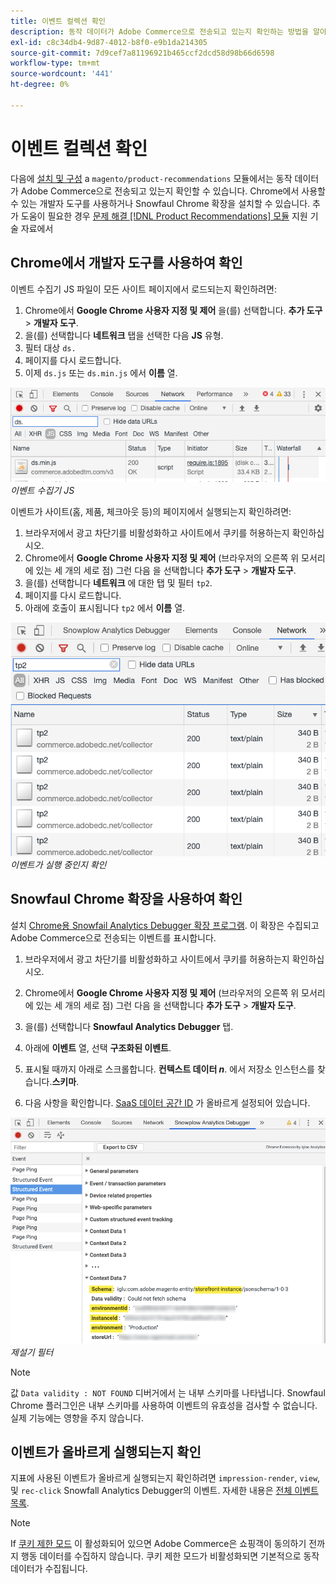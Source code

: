 ```yaml
---
title: 이벤트 컬렉션 확인
description: 동작 데이터가 Adobe Commerce으로 전송되고 있는지 확인하는 방법을 알아봅니다.
exl-id: c8c34db4-9d87-4012-b8f0-e9b1da214305
source-git-commit: 7d9cef7a81196921b465ccf2dcd58d98b66d6598
workflow-type: tm+mt
source-wordcount: '441'
ht-degree: 0%

---
```


# 이벤트 컬렉션 확인

다음에 [설치 및 구성](install-configure.md) a `magento/product-recommendations` 모듈에서는 동작 데이터가 Adobe Commerce으로 전송되고 있는지 확인할 수 있습니다. Chrome에서 사용할 수 있는 개발자 도구를 사용하거나 Snowfaul Chrome 확장을 설치할 수 있습니다. 추가 도움이 필요한 경우 [문제 해결 [!DNL Product Recommendations] 모듈](https://support.magento.com/hc/en-us/articles/360042224851) 지원 기술 자료에서

## Chrome에서 개발자 도구를 사용하여 확인

이벤트 수집기 JS 파일이 모든 사이트 페이지에서 로드되는지 확인하려면:

1. Chrome에서 **Google Chrome 사용자 지정 및 제어** 을(를) 선택합니다. **추가 도구** > **개발자 도구**.
1. 을(를) 선택합니다 **네트워크** 탭을 선택한 다음 **JS** 유형.
1. 필터 대상 `ds.`
1. 페이지를 다시 로드합니다.
1. 이제 `ds.js` 또는 `ds.min.js` 에서 **이름** 열.

![이벤트 수집기 JS](assets/filter-ds.png)
_이벤트 수집기 JS_

이벤트가 사이트(홈, 제품, 체크아웃 등)의 페이지에서 실행되는지 확인하려면:

1. 브라우저에서 광고 차단기를 비활성화하고 사이트에서 쿠키를 허용하는지 확인하십시오.
1. Chrome에서 **Google Chrome 사용자 지정 및 제어** (브라우저의 오른쪽 위 모서리에 있는 세 개의 세로 점) 그런 다음 을 선택합니다 **추가 도구** > **개발자 도구**.
1. 을(를) 선택합니다 **네트워크** 에 대한 탭 및 필터 `tp2`.
1. 페이지를 다시 로드합니다.
1. 아래에 호출이 표시됩니다 `tp2` 에서 **이름** 열.

![이벤트 실행](assets/filter-tp2.png)
_이벤트가 실행 중인지 확인_

## Snowfaul Chrome 확장을 사용하여 확인

설치 [Chrome용 Snowfail Analytics Debugger 확장 프로그램](https://chrome.google.com/webstore/detail/snowplow-analytics-debugg/jbnlcgeengmijcghameodeaenefieedm). 이 확장은 수집되고 Adobe Commerce으로 전송되는 이벤트를 표시합니다.

1. 브라우저에서 광고 차단기를 비활성화하고 사이트에서 쿠키를 허용하는지 확인하십시오.

1. Chrome에서 **Google Chrome 사용자 지정 및 제어** (브라우저의 오른쪽 위 모서리에 있는 세 개의 세로 점) 그런 다음 을 선택합니다 **추가 도구** > **개발자 도구**.

1. 을(를) 선택합니다 **Snowfaul Analytics Debugger** 탭.

1. 아래에 **이벤트** 열, 선택 **구조화된 이벤트**.

1. 표시될 때까지 아래로 스크롤합니다. **컨텍스트 데이터 _n_**. 에서 저장소 인스턴스를 찾습니다.**스키마**.

1. 다음 사항을 확인합니다. [SaaS 데이터 공간 ID](https://docs.magento.com/user-guide/configuration/services/saas.html) 가 올바르게 설정되어 있습니다.

![제설기 필터](assets/snowplow-filter.png)
_제설기 필터_

>[!NOTE]
>
> 값 `Data validity : NOT FOUND` 디버거에서 는 내부 스키마를 나타냅니다. Snowfaul Chrome 플러그인은 내부 스키마를 사용하여 이벤트의 유효성을 검사할 수 없습니다. 실제 기능에는 영향을 주지 않습니다.

## 이벤트가 올바르게 실행되는지 확인

지표에 사용된 이벤트가 올바르게 실행되는지 확인하려면 `impression-render`, `view`, 및 `rec-click` Snowfall Analytics Debugger의 이벤트. 자세한 내용은 [전체 이벤트 목록](https://devdocs.magento.com/recommendations/events.html).

>[!NOTE]
>
> If [쿠키 제한 모드](https://docs.magento.com/user-guide/stores/compliance-cookie-restriction-mode.html) 이 활성화되어 있으면 Adobe Commerce은 쇼핑객이 동의하기 전까지 행동 데이터를 수집하지 않습니다. 쿠키 제한 모드가 비활성화되면 기본적으로 동작 데이터가 수집됩니다.
